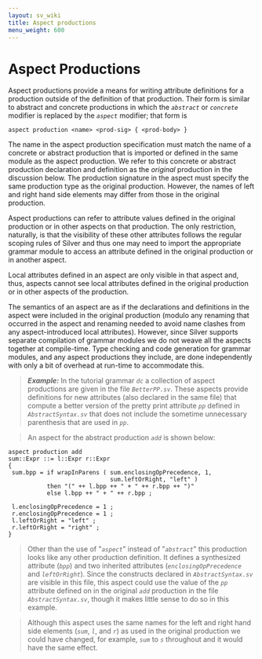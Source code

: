 ```yaml
---
layout: sv_wiki
title: Aspect productions
menu_weight: 600
---
```


# Aspect Productions

Aspect productions provide a means for writing attribute definitions
for a production outside of the definition of that production.  Their
form is similar to abstract and concrete productions in which the
_`abstract`_ or _`concrete`_ modifier is replaced by the
_`aspect`_ modifier; that form is
```
aspect production <name> <prod-sig> { <prod-body> } 
```
The name in the aspect production specification must match the name of
a concrete or abstract production that is imported or defined in the
same module as the aspect production.  We refer to this concrete or
abstract production declaration and definition as the _original_
production in the discussion below.  The production signature in the
aspect must specify the same production type as the original
production.  However, the names of left and right hand side elements
may differ from those in the original production.

Aspect productions can refer to attribute values defined in the
original production or in other aspects on that production.  The only
restriction, naturally, is that the visibility of these other
attributes follows the regular scoping rules of Silver and thus one
may need to import the appropriate grammar module to access an
attribute defined in the original production or in another aspect.

Local attributes defined in an aspect are only visible in that aspect
and, thus, aspects cannot see local attributes defined in the original
production or in other aspects of the production.

The semantics of an aspect are as if the declarations and definitions
in the aspect were included in the original production
(modulo any renaming that occurred in the aspect and renaming needed to
avoid name clashes from any aspect-introduced local attributes).
However, since Silver supports separate compilation of grammar
modules we do not weave all the aspects together at compile-time. Type
checking and code generation for grammar modules, and any aspect
productions they include, are done independently with
only a bit of overhead at run-time to accommodate this.


> _**Example:**_ In the tutorial grammar _`dc`_ a collection of aspect productions are given in the file _`BetterPP.sv`_.  These aspects provide definitions for new attributes (also declared in the same file) that compute a better version of the pretty print attribute _`pp`_ defined in _`AbstractSyntax.sv`_ that does not include the sometime unnecessary parenthesis that are used in _`pp`_.

> An aspect for the abstract production _`add`_ is shown below:
```
aspect production add
sum::Expr ::= l::Expr r::Expr
{
 sum.bpp = if wrapInParens ( sum.enclosingOpPrecedence, 1,
                             sum.leftOrRight, "left" )
           then "(" ++ l.bpp ++ " + " ++ r.bpp ++ ")" 
           else l.bpp ++ " + " ++ r.bpp ;

 l.enclosingOpPrecedence = 1 ;
 r.enclosingOpPrecedence = 1 ;
 l.leftOrRight = "left" ;
 r.leftOrRight = "right" ;
}
```
> Other than the use of "_`aspect`_" instead of "_`abstract`_" this production looks like any other production definition.  It defines a synthesized attribute (_`bpp`_) and two inherited attributes (_`enclosingOpPrecedence`_ and _`leftOrRight`_).  Since the constructs declared in _`AbstractSyntax.sv`_ are visible in this file, this aspect could use the value of the _`pp`_ attribute defined on in the original _`add`_ production in the file _`AbstractSyntax.sv`_, though it makes little sense to do so in this example.

> Although this aspect uses the same names for the left and right hand side elements (_`sum`_, _`l`_, and _`r`_) as used in the original production we could have changed, for example, _`sum`_ to _`s`_ throughout and it would have the same effect.
